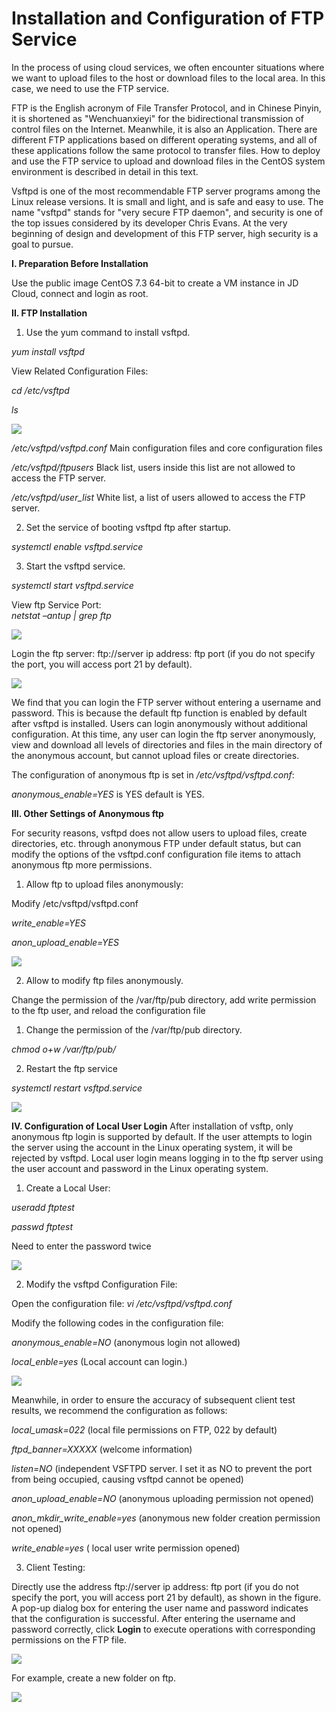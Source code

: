 # Installation and Configuration of FTP Service
In the process of using cloud services, we often encounter situations where we want to upload files to the host or download files to the local area. In this case, we need to use the FTP service.



FTP is the English acronym of File Transfer Protocol, and in Chinese Pinyin, it is shortened as "Wenchuanxieyi" for the bidirectional transmission of control files on the Internet. Meanwhile, it is also an Application. There are different FTP applications based on different operating systems, and all of these applications follow the same protocol to transfer files. How to deploy and use the FTP service to upload and download files in the CentOS system environment is described in detail in this text.



Vsftpd is one of the most recommendable FTP server programs among the Linux release versions. It is small and light, and is safe and easy to use. The name "vsftpd" stands for "very secure FTP daemon", and security is one of the top issues considered by its developer Chris Evans. At the very beginning of design and development of this FTP server, high security is a goal to pursue.

**I.  Preparation Before Installation**

Use the public image CentOS 7.3 64-bit to create a VM instance in JD Cloud, connect and login as root.

**II. FTP Installation**

1. Use the yum command to install vsftpd.

*yum install vsftpd*

View Related Configuration Files:

*cd /etc/vsftpd*

*ls*

![](https://github.com/jdcloudcom/cn/blob/edit/image/Elastic-Compute/Virtual-Machine/Linux/FTP%E6%9C%8D%E5%8A%A1%E7%9A%84%E5%AE%89%E8%A3%85%E4%B8%8E%E9%85%8D%E7%BD%AE01.png)

*/etc/vsftpd/vsftpd.conf*           Main configuration files and core configuration files

*/etc/vsftpd/ftpusers*               Black list, users inside this list are not allowed to access the FTP server.

*/etc/vsftpd/user_list*              White list, a list of users allowed to access the FTP server.

2. Set the service of booting vsftpd ftp after startup.

*systemctl enable vsftpd.service*

3. Start the vsftpd service.

*systemctl start vsftpd.service*

View ftp Service Port:  
*netstat –antup | grep ftp*

![](https://github.com/jdcloudcom/cn/blob/edit/image/Elastic-Compute/Virtual-Machine/Linux/FTP%E6%9C%8D%E5%8A%A1%E7%9A%84%E5%AE%89%E8%A3%85%E4%B8%8E%E9%85%8D%E7%BD%AE02.png)

Login the ftp server: ftp://server ip address: ftp port (if you do not specify the port, you will access port 21 by default).

![](https://github.com/jdcloudcom/cn/blob/edit/image/Elastic-Compute/Virtual-Machine/Linux/FTP%E6%9C%8D%E5%8A%A1%E7%9A%84%E5%AE%89%E8%A3%85%E4%B8%8E%E9%85%8D%E7%BD%AE03.png)

We find that you can login the FTP server without entering a username and password. This is because the default ftp function is enabled by default after vsftpd is installed. Users can login anonymously without additional configuration. At this time, any user can login the ftp server anonymously, view and download all levels of directories and files in the main directory of the anonymous account, but cannot upload files or create directories.

The configuration of anonymous ftp is set in */etc/vsftpd/vsftpd.conf*:

*anonymous_enable=YES* is YES        default is YES.

**III. Other Settings of Anonymous ftp**

For security reasons, vsftpd does not allow users to upload files, create directories, etc. through anonymous FTP under default status, but can modify the options of the vsftpd.conf configuration file items to attach anonymous ftp more permissions.

1. Allow ftp to upload files anonymously:

Modify /etc/vsftpd/vsftpd.conf

*write_enable=YES*

*anon_upload_enable=YES*

![](https://github.com/jdcloudcom/cn/blob/edit/image/Elastic-Compute/Virtual-Machine/Linux/FTP%E6%9C%8D%E5%8A%A1%E7%9A%84%E5%AE%89%E8%A3%85%E4%B8%8E%E9%85%8D%E7%BD%AE04.png)

2. Allow to modify ftp files anonymously.

Change the permission of the /var/ftp/pub directory, add write permission to the ftp user, and reload the configuration file

1) Change the permission of the /var/ftp/pub directory.

*chmod o+w /var/ftp/pub/*

2) Restart the ftp service

*systemctl restart vsftpd.service*

![](https://github.com/jdcloudcom/cn/blob/edit/image/Elastic-Compute/Virtual-Machine/Linux/FTP%E6%9C%8D%E5%8A%A1%E7%9A%84%E5%AE%89%E8%A3%85%E4%B8%8E%E9%85%8D%E7%BD%AE05.png)

**IV. Configuration of Local User Login**
After installation of vsftp, only anonymous ftp login is supported by default. If the user attempts to login the server using the account in the Linux operating system, it will be rejected by vsftpd. Local user login means logging in to the ftp server using the user account and password in the Linux operating system.

1. Create a Local User:

*useradd ftptest*

*passwd ftptest*

Need to enter the password twice

![](https://github.com/jdcloudcom/cn/blob/edit/image/Elastic-Compute/Virtual-Machine/Linux/FTP%E6%9C%8D%E5%8A%A1%E7%9A%84%E5%AE%89%E8%A3%85%E4%B8%8E%E9%85%8D%E7%BD%AE06.png)

2. Modify the vsftpd Configuration File:

Open the configuration file: *vi /etc/vsftpd/vsftpd.conf*

Modify the following codes in the configuration file:

*anonymous_enable=NO* (anonymous login not allowed)

*local_enble=yes* (Local account can login.)

![](https://github.com/jdcloudcom/cn/blob/edit/image/Elastic-Compute/Virtual-Machine/Linux/FTP%E6%9C%8D%E5%8A%A1%E7%9A%84%E5%AE%89%E8%A3%85%E4%B8%8E%E9%85%8D%E7%BD%AE07.png)

Meanwhile, in order to ensure the accuracy of subsequent client test results, we recommend the configuration as follows:

*local_umask=022* (local file permissions on FTP, 022 by default)

*ftpd_banner=XXXXX* (welcome information)

*listen=NO* (independent VSFTPD server. I set it as NO to prevent the port from being occupied, causing vsftpd cannot be opened)

*anon_upload_enable=NO* (anonymous uploading permission not opened)

*anon_mkdir_write_enable=yes* (anonymous new folder creation permission not opened)

*write_enable=yes* ( local user write permission opened)

3. Client Testing:

Directly use the address ftp://server ip address: ftp port (if you do not specify the port, you will access port 21 by default), as shown in the figure. A pop-up dialog box for entering the user name and password indicates that the configuration is successful. After entering the username and password correctly, click **Login** to execute operations with corresponding permissions on the FTP file.

![](https://github.com/jdcloudcom/cn/blob/edit/image/Elastic-Compute/Virtual-Machine/Linux/FTP%E6%9C%8D%E5%8A%A1%E7%9A%84%E5%AE%89%E8%A3%85%E4%B8%8E%E9%85%8D%E7%BD%AE08.png)

For example, create a new folder on ftp.

![](https://github.com/jdcloudcom/cn/blob/edit/image/Elastic-Compute/Virtual-Machine/Linux/FTP%E6%9C%8D%E5%8A%A1%E7%9A%84%E5%AE%89%E8%A3%85%E4%B8%8E%E9%85%8D%E7%BD%AE09.png)
